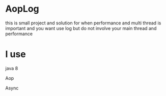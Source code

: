 # AopLog
this is small project and solution for when performance and multi thread is important and you want use log but do not involve your main thread and performance

# I use

java 8

Aop

Async
